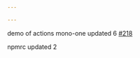 ```yaml
---

---
```

    
demo of actions mono-one updated 6 [#218](https://github.com/JantaeLeckie/monorepo-release-changesets/pull/218)
    
npmrc updated 2
